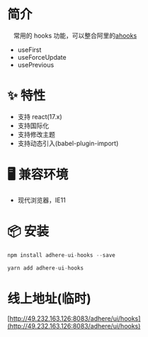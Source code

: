 # 简介
&ensp;&ensp;常用的 hooks 功能，可以整合阿里的[ahooks](https://ahooks.js.org/zh-CN)
- useFirst
- useForceUpdate
- usePrevious

# ✨ 特性
- 支持 react(17.x)
- 支持国际化
- 支持修改主题
- 支持动态引入(babel-plugin-import)

# 🖥 兼容环境
- 现代浏览器，IE11

# 📦 安装
```javascript
npm install adhere-ui-hooks --save
``` 

```javascript
yarn add adhere-ui-hooks
```

# 线上地址(临时)
[http://49.232.163.126:8083/adhere/ui/hooks](http://49.232.163.126:8083/adhere/ui/hooks)
